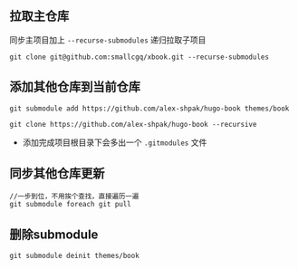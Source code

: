 ## 拉取主仓库
同步主项目加上 `--recurse-submodules` 递归拉取子项目

    git clone git@github.com:smallcgq/xbook.git --recurse-submodules
## 添加其他仓库到当前仓库
    
    git submodule add https://github.com/alex-shpak/hugo-book themes/book

    git clone https://github.com/alex-shpak/hugo-book --recursive

 - 添加完成项目根目录下会多出一个 `.gitmodules` 文件
 
## 同步其他仓库更新
    //一步到位，不用挨个查找，直接遍历一遍
    git submodule foreach git pull

## 删除submodule

    git submodule deinit themes/book

    
    